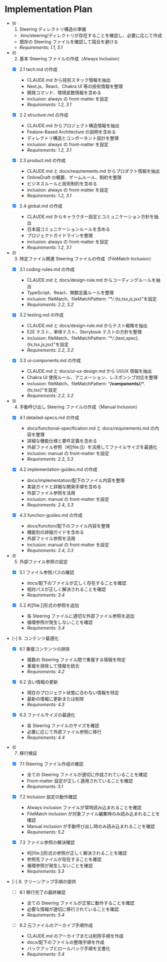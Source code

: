# Implementation Plan

- [x] 1. Steering ディレクトリ構造の準備

  - .kiro/steering/ディレクトリが存在することを確認し、必要に応じて作成
  - 既存の Steering ファイルを確認して競合を避ける
  - _Requirements: 1.1, 5.1_

- [x] 2. 基本 Steering ファイルの作成（Always Inclusion）

  - [x] 2.1 tech.md の作成

    - CLAUDE.md から技術スタック情報を抽出
    - Next.js、React、Chakra UI 等の技術情報を整理
    - 開発コマンド、環境変数情報を含める
    - inclusion: always の front-matter を設定
    - _Requirements: 1.2, 3.1_

  - [x] 2.2 structure.md の作成

    - CLAUDE.md からプロジェクト構造情報を抽出
    - Feature-Based Architecture の説明を含める
    - ディレクトリ構造とコンポーネント設計を整理
    - inclusion: always の front-matter を設定
    - _Requirements: 1.2, 3.1_

  - [x] 2.3 product.md の作成

    - CLAUDE.md と docs/requirements.md からプロダクト情報を抽出
    - OnlineDraft の概要、ゲームルール、制約を整理
    - ビジネスルールと技術制約を含める
    - inclusion: always の front-matter を設定
    - _Requirements: 1.2, 3.1_

  - [x] 2.4 global.md の作成
    - CLAUDE.md からキャラクター設定とコミュニケーション方針を抽出
    - 日本語コミュニケーションルールを含める
    - プロジェクトガイドラインを整理
    - inclusion: always の front-matter を設定
    - _Requirements: 1.2, 3.1_

- [x] 3. 特定ファイル関連 Steering ファイルの作成（FileMatch Inclusion）

  - [x] 3.1 coding-rules.md の作成

    - CLAUDE.md と docs/design-rule.md からコーディングルールを抽出
    - TypeScript、React、関数定義ルールを整理
    - inclusion: fileMatch、fileMatchPattern: "\*_/_.{ts,tsx,js,jsx}"を設定
    - _Requirements: 2.2, 3.2_

  - [x] 3.2 testing.md の作成

    - CLAUDE.md と docs/design-rule.md からテスト戦略を抽出
    - E2E テスト、単体テスト、Storybook テストの方針を整理
    - inclusion: fileMatch、fileMatchPattern: "\*_/_.{test,spec}.{ts,tsx,js,jsx}"を設定
    - _Requirements: 2.2, 3.2_

  - [x] 3.3 ui-components.md の作成
    - CLAUDE.md と docs/ui-ux-design.md から UI/UX 情報を抽出
    - Chakra UI 使用ルール、アニメーション、レスポンシブ対応を整理
    - inclusion: fileMatch、fileMatchPattern: "**/components/**/\*.{ts,tsx}"を設定
    - _Requirements: 2.2, 3.2_

- [x] 4. 手動呼び出し Steering ファイルの作成（Manual Inclusion）

  - [x] 4.1 detailed-specs.md の作成

    - docs/functional-specification.md と docs/requirements.md の内容を整理
    - 詳細な機能仕様と要件定義を含める
    - 外部ファイル参照（#[[file:]]）を活用してファイルサイズを最適化
    - inclusion: manual の front-matter を設定
    - _Requirements: 2.3, 3.3_

  - [x] 4.2 implementation-guides.md の作成

    - docs/implementation/配下のファイル内容を整理
    - 実装ガイドと詳細な開発手順を含める
    - 外部ファイル参照を活用
    - inclusion: manual の front-matter を設定
    - _Requirements: 2.4, 3.3_

  - [x] 4.3 function-guides.md の作成
    - docs/function/配下のファイル内容を整理
    - 機能別の詳細ガイドを含める
    - 外部ファイル参照を活用
    - inclusion: manual の front-matter を設定
    - _Requirements: 2.4, 3.3_

- [x] 5. 外部ファイル参照の設定

  - [x] 5.1 ファイル参照パスの確認

    - docs/配下のファイルが正しく存在することを確認
    - 相対パスが正しく解決されることを確認
    - _Requirements: 3.4_

  - [x] 5.2 #[[file:]]形式の参照を追加
    - 各 Steering ファイルに適切な外部ファイル参照を追加
    - 循環参照が発生しないことを確認
    - _Requirements: 3.4_

- [-] 6. コンテンツ最適化

  - [x] 6.1 重複コンテンツの排除

    - 複数の Steering ファイル間で重複する情報を特定
    - 重複を排除して情報を統合
    - _Requirements: 4.2_

  - [x] 6.2 古い情報の更新

    - 現在のプロジェクト状態に合わない情報を特定
    - 最新の情報に更新または削除
    - _Requirements: 4.3_

  - [x] 6.3 ファイルサイズの最適化
    - 各 Steering ファイルのサイズを確認
    - 必要に応じて外部ファイル参照に移行
    - _Requirements: 4.4_

- [x] 7. 移行検証

  - [x] 7.1 Steering ファイル作成の確認

    - 全ての Steering ファイルが適切に作成されていることを確認
    - Front-matter 設定が正しく適用されていることを確認
    - _Requirements: 5.1_

  - [x] 7.2 Inclusion 設定の動作確認

    - Always inclusion ファイルが常時読み込まれることを確認
    - FileMatch inclusion が対象ファイル編集時のみ読み込まれることを確認
    - Manual inclusion が手動呼び出し時のみ読み込まれることを確認
    - _Requirements: 5.2_

  - [x] 7.3 ファイル参照の解決確認
    - #[[file:]]形式の参照が正しく解決されることを確認
    - 参照先ファイルが存在することを確認
    - 循環参照が発生しないことを確認
    - _Requirements: 5.3_

- [-] 8. クリーンアップ手順の提供

  - [ ] 8.1 移行完了の最終確認

    - 全ての Steering ファイルが正常に動作することを確認
    - 必要な情報が適切に移行されていることを確認
    - _Requirements: 5.4_

  - [ ] 8.2 元ファイルのアーカイブ手順作成
    - CLAUDE.md のアーカイブまたは削除手順を作成
    - docs/配下のファイルの整理手順を作成
    - バックアップとロールバック手順を文書化
    - _Requirements: 5.4_
